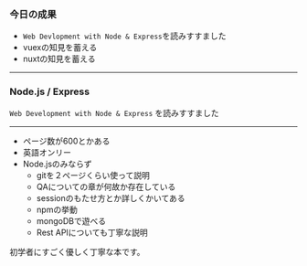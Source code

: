 ### 今日の成果

- `Web Devlopment with Node & Express`を読みすすました
- vuexの知見を蓄える
- nuxtの知見を蓄える

---

### Node.js / Express

`Web Development with Node & Express`
を読みすすました

---

- ページ数が600とかある
- 英語オンリー
- Node.jsのみならず
  - gitを２ページくらい使って説明
  - QAについての章が何故か存在している
  - sessionのもたせ方とか詳しくかいてある
  - npmの挙動
  - mongoDBで遊べる
  - Rest APIについても丁寧な説明

初学者にすごく優しく丁寧な本です。

